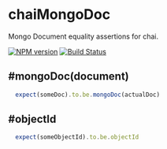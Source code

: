 chaiMongoDoc
============

Mongo Document equality assertions for chai.



[![NPM version](https://img.shields.io/npm/v/chai-mongo-doc.svg?logo=npm&style=flat-square)](https://www.npmjs.org/package/chai-mongo-doc)
[![Build Status](https://img.shields.io/travis/stuplum/chai-mongo-doc/master.svg?logo=travis&style=flat-square)](https://travis-ci.org/stuplum/chai-mongo-doc)

#mongoDoc(document)
-------------------

```javascript
  expect(someDoc).to.be.mongoDoc(actualDoc)
```

#objectId
-------------------

```javascript
  expect(someObjectId).to.be.objectId
```
